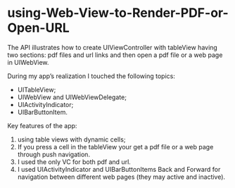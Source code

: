 using-Web-View-to-Render-PDF-or-Open-URL
=============================================

The API illustrates how to create UIViewController with tableView having two sections: pdf files and url links and then open a pdf file or a web page in UIWebView.

During my app’s realization I touched the following topics:
- UITableView;
- UIWebView and UIWebViewDelegate;
- UIActivityIndicator;
- UIBarButtonItem.

Key features of the app: 
1. using table views with dynamic cells;
2. If you press a cell in the tableView your get a pdf file or a web page through push navigation.
3. I used the only VC for both pdf and url.
4. I used UIActivityIndicator and UIBarButtonItems Back and Forward for navigation between different web pages (they may active and inactive).
